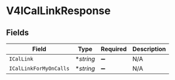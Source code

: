 # V4ICalLinkResponse


## Fields

| Field                  | Type                   | Required               | Description            |
| ---------------------- | ---------------------- | ---------------------- | ---------------------- |
| `ICalLink`             | **string*              | :heavy_minus_sign:     | N/A                    |
| `ICalLinkForMyOnCalls` | **string*              | :heavy_minus_sign:     | N/A                    |
